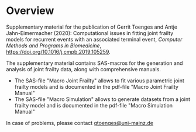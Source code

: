 # Overview

Supplementary material for the publication of Gerrit Toenges and Antje Jahn-Eimermacher (2020): Computational issues in fitting joint frailty models for recurrent events with an associated terminal event, *Computer Methods and Programs in Biomedicine*, https://doi.org/10.1016/j.cmpb.2019.105259. 

The supplementary material contains SAS-macros for the generation and analysis of joint frailty data, along with comprehensive manuals.  

- The SAS-file "Macro Joint Frailty" allows to fit various parametric joint frailty models and is documented in the pdf-file "Macro Joint Frailty Manual"  
- The SAS-file "Macro Simulation" allows to generate datasets from a joint frailty model and is documented in the pdf-file "Macro Simulation Manual" 

In case of problems, please contact gtoenges@uni-mainz.de

